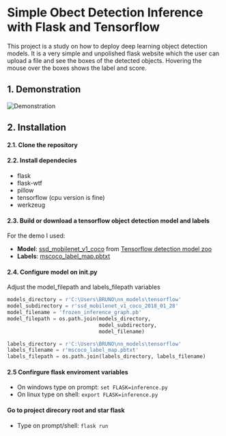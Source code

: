 # Simple Obect Detection Inference with Flask and Tensorflow

This project is a study on how to deploy deep learning object detection models.
It is a very simple and unpolished flask website which the user can upload a file and see the boxes of the detected objects. Hovering the mouse over the boxes shows the label and score.


## 1. Demonstration

![Demonstration](https://github.com/brunomsantiago/simple_object_detection_with_flask/raw/master/demo/flask_detection_demo.gif "Simple Obect Detection Inference with Flask and Tensorflow")

## 2. Installation

#### 2.1. Clone the repository

#### 2.2. Install dependecies
- flask
- flask-wtf
- pillow
- tensorflow (cpu version is fine)
- werkzeug

#### 2.3. Build or download a tensorflow object detection model and labels
For the demo I used:
- **Model**: [ssd_mobilenet_v1_coco](http://download.tensorflow.org/models/object_detection/ssd_mobilenet_v1_coco_2018_01_28.tar.gz) from [Tensorflow detection model zoo](https://github.com/tensorflow/models/blob/master/research/object_detection/g3doc/detection_model_zoo.md)
- **Labels**: [mscoco_label_map.pbtxt
](https://github.com/tensorflow/models/blob/master/research/object_detection/data/mscoco_label_map.pbtxt)

#### 2.4. Configure model on __init__.py
Adjust the model_filepath and labels_filepath variables

```python
models_directory = r'C:\Users\BRUNO\nn_models\tensorflow'
model_subdirectory = r'ssd_mobilenet_v1_coco_2018_01_28'
model_filename = 'frozen_inference_graph.pb'
model_filepath = os.path.join(models_directory,
                              model_subdirectory,
                              model_filename)

labels_directory = r'C:\Users\BRUNO\nn_models\tensorflow'
labels_filename = r'mscoco_label_map.pbtxt'
labels_filepath = os.path.join(labels_directory, labels_filename)
```

#### 2.5 Confirgure flask enviroment variables
- On windows type on prompt: `set FLASK=inference.py`
- On linux type on shell: `export FLASK=inference.py`

#### Go to project direcory root and star flask
- Type on prompt/shell: `flask run`
